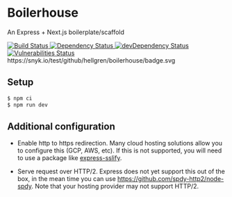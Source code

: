 # Boilerhouse
An Express + Next.js boilerplate/scaffold
<!-- Build Status -->
<a href="https://travis-ci.org/hellgren/boilerhouse">
  <img src="https://travis-ci.org/hellgren/homepage.svg" alt="Build Status" />
</a>
<!-- Dependency Status -->
<a href="https://david-dm.org/hellgren/boilerhouse">
  <img src="https://david-dm.org/hellgren/homepage.svg" alt="Dependency Status" />
</a>
<!-- devDependency Status -->
<a href="https://david-dm.org/hellgren/boilerhouse#info=devDependencies">
  <img src="https://david-dm.org/hellgren/homepage/dev-status.svg" alt="devDependency Status" />
</a>
<a href="https://snyk.io/test/github/hellgren/boilerhouse/badge.svg">
  <img src="https://snyk.io/test/github/hellgren/boilerhouse/badge.svg" alt="Vulnerabilities Status" />
</a>
https://snyk.io/test/github/hellgren/boilerhouse/badge.svg

## Setup

```bash
$ npm ci
$ npm run dev
```

## Additional configuration
- Enable http to https redirection. Many cloud hosting solutions allow you to configure this (GCP, AWS, etc). If this is not supported, you will need to use a package like [express-sslify](https://www.npmjs.com/package/express-sslify).

- Serve request over HTTP/2. Express does not yet support this out of the box, in the mean time you can use https://github.com/spdy-http2/node-spdy. Note that your hosting provider may not support HTTP/2.
